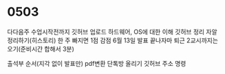 # 0503

다다음주 수업시작전까지 깃허브 업로드 
하드웨어, OS에 대한 이해
깃허브 정리 자알 정리하기(히스토리)
한 주 빠지면 1점 감점
6월 13일 발표 끝나자마 퇴근
2교시까지는 오기(준비시간 합해서 3분)

출석부 순서(지각 없이 발표만)
pdf변환 단톡방 올리기 깃허브 주소 명령
